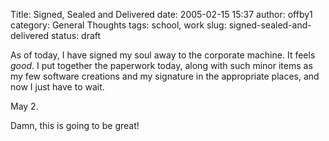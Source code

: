 Title: Signed, Sealed and Delivered
date: 2005-02-15 15:37
author: offby1
category: General Thoughts
tags: school, work
slug: signed-sealed-and-delivered
status: draft

As of today, I have signed my soul away to the corporate machine. It feels _good_. I put together the paperwork today, along with such minor items as my few software creations and my signature in the appropriate places, and now I just have to wait.

May 2.

Damn, this is going to be great!
